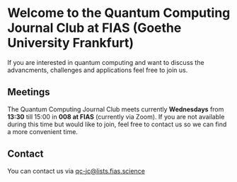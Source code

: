 # Welcome to the Quantum Computing Journal Club at FIAS (Goethe University Frankfurt)

If you are interested in quantum computing and want to discuss the advancments, challenges and applications feel free to join us. 

## Meetings

The Quantum Computing Journal Club meets currently **Wednesdays** from **13:30** till 15:00 in **008 at FIAS** (currently via Zoom). If you are not available during this time but would like to join, feel free to contact us so we can find a more convenient time.

## Contact

You can contact us via qc-jc@lists.fias.science
